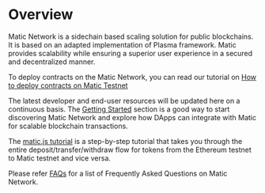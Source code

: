 # Overview
Matic Network is a sidechain based scaling solution for public blockchains. It is based on an adapted implementation of Plasma framework. Matic provides scalability while ensuring a superior user experience in a secured and decentralized manner.

To deploy contracts on the Matic Network, you can read our tutorial on [How to deploy contracts on Matic Testnet](https://docs.matic.network/deploy-contracts-remix/)

The latest developer and end-user resources will be updated here on a continuous basis. The [Getting Started](https://docs.matic.network/getting-started) section is a good way to start discovering Matic Network and explore how DApps can integrate with Matic for scalable blockchain transactions.

The [matic.js tutorial](https://docs.matic.network/matic-js-tutorial) is a step-by-step tutorial that takes you through the entire deposit/transfer/withdraw flow for tokens from the Ethereum testnet to Matic testnet and vice versa.

Please refer [FAQs](https://docs.matic.network/faq) for a list of Frequently Asked Questions on Matic Network.
